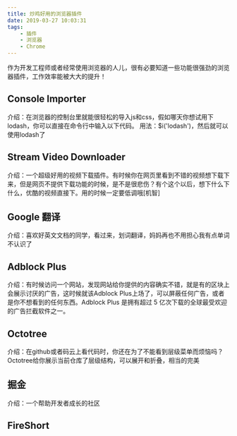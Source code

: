 ```yaml
---
title: 炒鸡好用的浏览器插件
date: 2019-03-27 10:03:31
tags:
    - 插件
    - 浏览器
    - Chrome
---
```


作为开发工程师或者经常使用浏览器的人儿，很有必要知道一些功能很强劲的浏览器插件，工作效率能被大大的提升！

## Console Importer
 介绍：在浏览器的控制台里就能很轻松的导入js和css，假如哪天你想试用下lodash，你可以直接在命令行中输入以下代码。
 用法：$i('lodash')，然后就可以使用lodash了

 ## Stream Video Downloader
 介绍：一个超级好用的视频下载插件。有时候你在网页里看到不错的视频想下载下来，但是网页不提供下载功能的时候，是不是很悲伤？有个这个以后，想下什么下什么，优酷的视频直接下。用的时候一定要低调哦[机智]

## Google 翻译
介绍：喜欢好英文文档的同学，看过来，划词翻译，妈妈再也不用担心我有点单词不认识了

## Adblock Plus
介绍：有时候访问一个网站，发现网站给你提供的内容确实不错，就是有的区块上会展示讨厌的广告，这时候就该Adblock Plus上场了，可以屏蔽任何广告，或者是你不想看到的任何东西。Adblock Plus 是拥有超过 5 亿次下载的全球最受欢迎的广告拦截软件之一。

## Octotree
介绍：在github或者码云上看代码时，你还在为了不能看到层级菜单而烦恼吗？Octotree给你展示当前仓库了层级结构，可以展开和折叠，相当的完美

## 掘金
介绍：一个帮助开发者成长的社区

## FireShort
